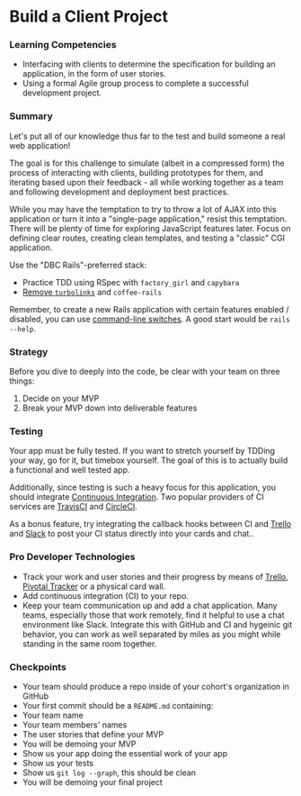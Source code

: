 # Build a Client Project

### Learning Competencies

- Interfacing with clients to determine the specification for building an application, in the form of user stories.
- Using a formal Agile group process to complete a successful development project.

### Summary

Let's put all of our knowledge thus far to the test and build someone a real web application!

The goal is for this challenge to simulate (albeit in a compressed form) the process of interacting with clients, building prototypes for them, and iterating based upon their feedback - all while working together as a team and following development and deployment best practices.

While you may have the temptation to try to throw a lot of AJAX into this application or turn it into a "single-page application," resist this temptation. There will be plenty of time for exploring JavaScript features later. Focus on defining clear routes, creating clean templates, and testing a "classic" CGI application.

Use the "DBC Rails"-preferred stack:

- Practice TDD using RSpec with `factory_girl` and `capybara`
- [Remove `turbolinks`](die-turbolinks) and `coffee-rails`

Remember, to create a new Rails application with certain features enabled / disabled, you can use [command-line switches][cls].  A good start would be `rails --help`.

### Strategy

Before you dive to deeply into the code, be clear with your team on three things:

1. Decide on your MVP
2. Break your MVP down into deliverable features

### Testing

Your app must be fully tested.  If you want to stretch yourself by TDDing your way, go for it, but timebox yourself. The goal of this is to actually build a functional and well tested app.

Additionally, since testing is such a heavy focus for this application, you should integrate [Continuous Integration][CI].  Two popular providers of CI services are [TravisCI][] and [CircleCI][].

As a bonus feature, try integrating the callback hooks between CI and [Trello][] and [Slack][] to post your CI status directly into your cards and chat..

### Pro Developer Technologies

* Track your work and user stories and their progress by means of [Trello][], [Pivotal Tracker][] or a physical card wall.
* Add continuous integration (CI) to your repo.
* Keep your team communication up and add a chat application.  Many teams, especially those that work remotely, find it helpful to use a chat environment like Slack.  Integrate this with GitHub and CI and hygeinic git behavior, you can work as well separated by miles as you might while standing in the same room together.

### Checkpoints

* Your team should produce a repo inside of your cohort's organization in GitHub
* Your first commit should be a `README.md` containing:
 * Your team name
 * Your team members' names
 * The user stories that define your MVP
* You will be demoing your MVP
 * Show us your app doing the essential work of your app
 * Show us your tests
 * Show us `git log --graph`, this should be clean
* You will be demoing your final project


[die-turbolinks]: http://blog.steveklabnik.com/posts/2013-06-25-removing-turbolinks-from-rails-4
[CI]: http://en.wikipedia.org/wiki/Continuous_integration
[TravisCI]: https://travis-ci.org/recent
[CircleCI]: https://circleci.com/
[Pivotal Tracker]: https://pivotaltracker.com
[Trello]: https://trello.com/
[Slack]: https://slack.com/
[cls]: http://en.wikipedia.org/wiki/Command-line_interface
